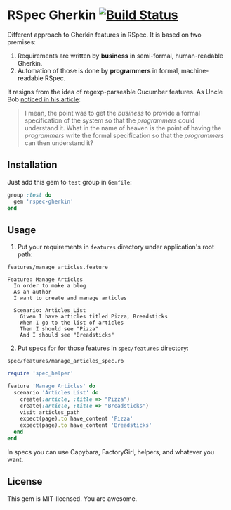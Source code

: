 # RSpec Gherkin [![Build Status][travis-img-url]][travis-url]

[travis-img-url]: https://travis-ci.org/sheerun/rspec-gherkin.png
[travis-url]: https://travis-ci.org/rspec-gherkin

Different approach to Gherkin features in RSpec. It is based on two premises:

1. Requirements are written by **business** in semi-formal, human-readable Gherkin.
2. Automation of those is done by **programmers** in formal, machine-readable RSpec.

It resigns from the idea of regexp-parseable Cucumber features. As Uncle Bob [noticed in his article](http://blog.8thlight.com/uncle-bob/2013/09/26/AT-FAIL.html):

> I mean, the point was to get the *business* to provide a formal specification of the system so that the *programmers* could understand it. What in the name of heaven is the point of having the *programmers* write the formal specification so that the *programmers* can then understand it?

## Installation

Just add this gem to `test` group in `Gemfile`:

```ruby
group :test do
  gem 'rspec-gherkin'
end
```

## Usage

1. Put your requirements in `features` directory under application's root path:

  `features/manage_articles.feature`

  ```gherkin
  Feature: Manage Articles
    In order to make a blog
    As an author
    I want to create and manage articles

    Scenario: Articles List
      Given I have articles titled Pizza, Breadsticks
      When I go to the list of articles
      Then I should see "Pizza"
      And I should see "Breadsticks"
  ```

2. Put specs for for those features in `spec/features` directory:

  `spec/features/manage_articles_spec.rb`

  ```ruby
  require 'spec_helper'

  feature 'Manage Articles' do
    scenario 'Articles List' do
      create(:article, :title => "Pizza")
      create(:article, :title => "Breadsticks")
      visit articles_path
      expect(page).to have_content 'Pizza'
      expect(page).to have_content 'Breadsticks'
    end
  end
  ```

In specs you can use Capybara, FactoryGirl, helpers, and whatever you want.

## License

This gem is MIT-licensed. You are awesome.
